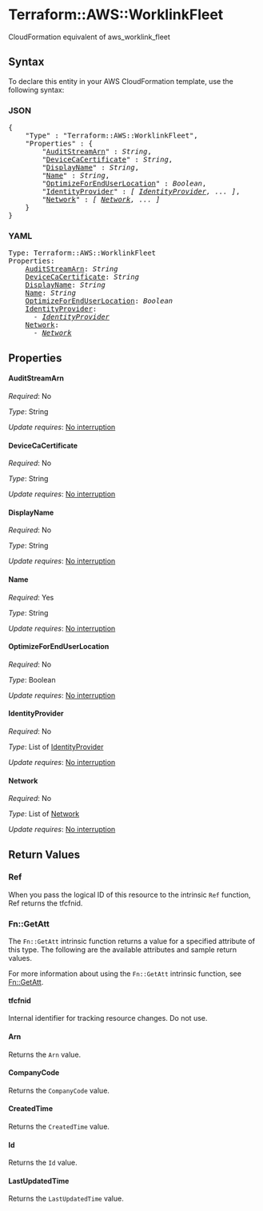 # Terraform::AWS::WorklinkFleet

CloudFormation equivalent of aws_worklink_fleet

## Syntax

To declare this entity in your AWS CloudFormation template, use the following syntax:

### JSON

<pre>
{
    "Type" : "Terraform::AWS::WorklinkFleet",
    "Properties" : {
        "<a href="#auditstreamarn" title="AuditStreamArn">AuditStreamArn</a>" : <i>String</i>,
        "<a href="#devicecacertificate" title="DeviceCaCertificate">DeviceCaCertificate</a>" : <i>String</i>,
        "<a href="#displayname" title="DisplayName">DisplayName</a>" : <i>String</i>,
        "<a href="#name" title="Name">Name</a>" : <i>String</i>,
        "<a href="#optimizeforenduserlocation" title="OptimizeForEndUserLocation">OptimizeForEndUserLocation</a>" : <i>Boolean</i>,
        "<a href="#identityprovider" title="IdentityProvider">IdentityProvider</a>" : <i>[ <a href="identityprovider.md">IdentityProvider</a>, ... ]</i>,
        "<a href="#network" title="Network">Network</a>" : <i>[ <a href="network.md">Network</a>, ... ]</i>
    }
}
</pre>

### YAML

<pre>
Type: Terraform::AWS::WorklinkFleet
Properties:
    <a href="#auditstreamarn" title="AuditStreamArn">AuditStreamArn</a>: <i>String</i>
    <a href="#devicecacertificate" title="DeviceCaCertificate">DeviceCaCertificate</a>: <i>String</i>
    <a href="#displayname" title="DisplayName">DisplayName</a>: <i>String</i>
    <a href="#name" title="Name">Name</a>: <i>String</i>
    <a href="#optimizeforenduserlocation" title="OptimizeForEndUserLocation">OptimizeForEndUserLocation</a>: <i>Boolean</i>
    <a href="#identityprovider" title="IdentityProvider">IdentityProvider</a>: <i>
      - <a href="identityprovider.md">IdentityProvider</a></i>
    <a href="#network" title="Network">Network</a>: <i>
      - <a href="network.md">Network</a></i>
</pre>

## Properties

#### AuditStreamArn

_Required_: No

_Type_: String

_Update requires_: [No interruption](https://docs.aws.amazon.com/AWSCloudFormation/latest/UserGuide/using-cfn-updating-stacks-update-behaviors.html#update-no-interrupt)

#### DeviceCaCertificate

_Required_: No

_Type_: String

_Update requires_: [No interruption](https://docs.aws.amazon.com/AWSCloudFormation/latest/UserGuide/using-cfn-updating-stacks-update-behaviors.html#update-no-interrupt)

#### DisplayName

_Required_: No

_Type_: String

_Update requires_: [No interruption](https://docs.aws.amazon.com/AWSCloudFormation/latest/UserGuide/using-cfn-updating-stacks-update-behaviors.html#update-no-interrupt)

#### Name

_Required_: Yes

_Type_: String

_Update requires_: [No interruption](https://docs.aws.amazon.com/AWSCloudFormation/latest/UserGuide/using-cfn-updating-stacks-update-behaviors.html#update-no-interrupt)

#### OptimizeForEndUserLocation

_Required_: No

_Type_: Boolean

_Update requires_: [No interruption](https://docs.aws.amazon.com/AWSCloudFormation/latest/UserGuide/using-cfn-updating-stacks-update-behaviors.html#update-no-interrupt)

#### IdentityProvider

_Required_: No

_Type_: List of <a href="identityprovider.md">IdentityProvider</a>

_Update requires_: [No interruption](https://docs.aws.amazon.com/AWSCloudFormation/latest/UserGuide/using-cfn-updating-stacks-update-behaviors.html#update-no-interrupt)

#### Network

_Required_: No

_Type_: List of <a href="network.md">Network</a>

_Update requires_: [No interruption](https://docs.aws.amazon.com/AWSCloudFormation/latest/UserGuide/using-cfn-updating-stacks-update-behaviors.html#update-no-interrupt)

## Return Values

### Ref

When you pass the logical ID of this resource to the intrinsic `Ref` function, Ref returns the tfcfnid.

### Fn::GetAtt

The `Fn::GetAtt` intrinsic function returns a value for a specified attribute of this type. The following are the available attributes and sample return values.

For more information about using the `Fn::GetAtt` intrinsic function, see [Fn::GetAtt](https://docs.aws.amazon.com/AWSCloudFormation/latest/UserGuide/intrinsic-function-reference-getatt.html).

#### tfcfnid

Internal identifier for tracking resource changes. Do not use.

#### Arn

Returns the <code>Arn</code> value.

#### CompanyCode

Returns the <code>CompanyCode</code> value.

#### CreatedTime

Returns the <code>CreatedTime</code> value.

#### Id

Returns the <code>Id</code> value.

#### LastUpdatedTime

Returns the <code>LastUpdatedTime</code> value.

